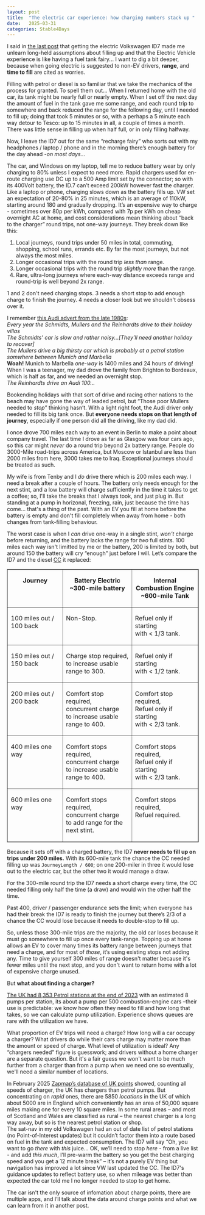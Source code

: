 ```yaml
---
layout: post
title:  "The electric car experience: how charging numbers stack up "
date:   2025-03-31
categories: Stable4Days
---
```


I said in [the last post](/stable4days/2025/03/30/HereInMyCar.html) that getting 
the electric Volkswagen ID7 made me unlearn long-held assumptions about filling
up and that the Electric Vehicle experience is like having a fuel tank 
fairy... I want to dig a bit deeper, because when going electric is suggested to 
non-EV drivers, **range**, and **time to fill**  are cited as worries.

Filling with petrol or diesel is so familiar that we take the mechanics of the
process for granted. To spell them out… When I returned home with the old car, its
tank might be nearly full or nearly empty. When I set off the next day the amount of fuel in the tank gave me some range,
and each round trip to somewhere and back reduced the range for the following day, until I needed to
fill up; doing that took 5 minutes or so, with a perhaps a 5 minute each way detour
to Tesco: up to 15 minutes in all, a couple of times a month. There was little
sense in filling up when half full, or in only filling halfway.

Now, I leave the ID7 out for the same “recharge fairy” who sorts out with my headphones / laptop /
phone and in the morning there’s enough battery for the day ahead -*on most days...*

The car, and Windows on my laptop, tell me to reduce battery wear by only
charging to 80% unless I expect to need more. Rapid chargers used for en-route
charging use DC up to a 500 Amp limit set by the connector; so with its 400Volt
battery, the ID.7 can’t exceed 200kW however fast the charger. Like a laptop or phone, charging slows down as the battery
fills up. VW set an expectation of 20-80% in 25 minutes, which is an
average of 110kW, starting around 180 and gradually dropping. It’s an expensive
way to charge - sometimes over 80p per kWh, compared with 7p per kWh on cheap
overnight AC at home, and cost considerations mean thinking about “back to the
charger” round trips, not one-way journeys. They break down like this:

1.  Local journeys, round trips under 50 miles in total, commuting, shopping,
    school runs, errands etc. By far the most journeys, but not always the most
    miles.
2.  Longer occasional trips with the round trip *less than* range.
3.  Longer occasional trips with the round trip *slightly more* than the range.
4.  Rare, ultra-long journeys where each-way distance exceeds range and
    round-trip is well beyond 2x range.

1 and 2 don't need charging stops. 3 needs a short stop to add enough charge to
finish the journey. 4 needs a closer look but we shouldn't obsess over it.

I remember [this Audi advert from the late
1980s](https://www.youtube.com/watch?v=CDA_X58dcss):  
*Every year the Schmidts, Mullers and the Reinhardts drive to their holiday
villas*  
*The Schmidts' car is slow and rather noisy...[They’ll need another holiday to
recover]*  
*The Mullers drive a big thirsty car which is probably at a petrol station
somwhere between Munich and Marbella*  
**Woah!** Munich to Marbella *one-way* is 1400 miles and 24 hours of driving! When
I was a teenager, my dad drove the family from Brighton to Bordeaux, which is
half as far, and we needed an overnight stop.  
*The Reinhardts drive an Audi 100...*

Bookending holidays with that sort of drive and racing other nations to the beach may
have gone the way of leaded petrol, but “Those poor Mullers needed to *stop*” thinking 
hasn’t. With a light right foot, the Audi driver only needed to fill its big tank once. But **everyone needs
stops on that length of journey**, especially if one person did all the driving, like my dad did.

I once drove 700 miles each way to an event in Berlin to make a point about company travel.
The last time I drove as far as Glasgow was four cars ago, so this car might
*never* do a round trip beyond 2x battery range. People do 3000-Mile road-trips
across America, but Moscow or Istanbul are less than 2000 miles from here, 3000
takes me to Iraq. Exceptional journeys should be treated as such.

My wife is from Tenby and I *do* drive there which is 200 miles each way. I need a break
after a couple of hours. The battery only needs enough for the next stint, and a
low battery will charge sufficiently in the time it takes to get a coffee; so, I'll
take the breaks that I always took, and just plug in. But standing at a pump in
horizonal, freezing, rain, just because the time has come… that's a thing of the
past. With an EV you fill at home before the battery is empty and don't fill completely 
when away from home - both changes from tank-filling behaviour.

The worst case is when I *can* drive one-way in a single stint, *won't*
charge before returning, and the battery lacks the range for *two* full
stints. 100 miles each way isn't limitted by me or the battery, 200 is limited
by both, but around 150 the battery will cry “enough” just before I will. Let’s
compare the ID7 and the diesel [CC](https://en.wikipedia.org/wiki/Volkswagen_CC) it replaced:
<center>
<table cellspacing="0" cellpadding="10" border="1"><tbody>
<tr><td valign="top"><p><b><center>Journey</center></b></p></td><td valign="top"><p><b><center>Battery Electric<br/>~300-mile battery </center></b></p></td><td valign="top"><p><b><center>Internal Combustion Engine <br>~600-mile Tank</center></b></p></td></tr>
<tr><td valign="top"><p>100 miles out / 100 back</p></td><td valign="top"><p>Non-Stop.</p></td><td valign="top"><p>Refuel only if starting<br>with &lt; 1/3 tank.</p></td></tr>
<tr><td valign="top"><p>150 miles out / 150 back</p></td><td valign="top"><p> Charge stop required,<br>to increase usable range to 300.</p></td><td valign="top"><p>Refuel only if starting<br>with &lt; 1/2 tank.</p></td></tr>
<tr><td valign="top"><p>200 miles out / 200 back</p></td><td valign="top"><p>Comfort stop required,<br>concurrent charge<br>to increase usable range to 400.</p></td><td valign="top"><p>Comfort stop required,<br>Refuel only if starting <br>with &lt; 2/3 tank.</p></td></tr>
<tr><td valign="top"><p>400 miles one way </p></td><td valign="top"><p>Comfort stops required,<br>concurrent charge<br>to increase usable range to 400.</p></td><td valign="top"><p>Comfort stops required,<br>Refuel only if starting<br> with &lt; 2/3 tank.</p></td></tr>
<tr><td valign="top"><p>600 miles one way</p></td><td valign="top"><p>Comfort stops required,<br>concurrent charge<br>to add range for the next stint.</p></td><td valign="top"><p>Comfort stops required,<br>Refuel required.</p></td></tr>
</tbody></table>
</center>

Because it sets off with a charged battery, the ID7 **never needs to fill up on
trips under 200 miles.** With its 600-mile tank the chance the CC needed filling
up was `JourneyLength / 600`; on one 200-miler in three it would lose out to the
electric car, but the other two it would manage a draw.

For the 300-mile round trip the ID7 needs a short charge every time, the CC
needed filling only half the time (a draw) and would win the other half the
time.

Past 400, driver / passenger endurance sets the limit; when everyone has had
their break the ID7 is ready to finish the journey but there’s 2/3 of a chance
the CC would lose because it needs to double-stop to fill up.

So, unless those 300-mile trips are the majority, the old car loses because it
must go somewhere to fill up once every tank-range. Topping up at home allows an
EV to cover many times its battery range between journeys that need a charge,
and for most of *those*, it’s using existing stops not adding any. Time to give yourself 300 miles of range doesn't matter because it's fewer miles until the next stop,
and you don't want to return home with a lot of expensive charge unused.

But **what about finding a charger?** 

[The UK had 8,353 Petrol stations at the end of 2023](https://www.statista.com/statistics/312047/petrol-station-sites-by-brand-in-the-united-kingdom-uk/)
with an estimated 8 pumps per station, its about a pump per 500
combustion-engine cars –their use is predictable: we know how often they need to
fill and how long that takes, so we can calculate pump utilization. Experience
shows queues are rare with the utilization we have.

What proportion of EV trips will need a charge? How long will a car occupy a
charger? What drivers do while their cars charge may matter more than the amount
or speed of charge. What level of utilization is ideal? Any “chargers needed”
figure is guesswork; and drivers without a home charger are a separate question. But it's a fair guess we won't want to be much further from a charger than from a pump when we need one so eventually, we'll need a similar number of locations. 

In February 2025 [Zapmap’s database of UK
points](https://www.zap-map.com/ev-stats/how-many-charging-points) showed, counting all speeds of charger, the UK has chargers than petrol pumps. But concentrating on *rapid* ones, there are 5850 *locations* in the UK of which about 5000 are in England which conveniently has an area of
50,000 square miles making one for every 10 square miles. In some rural areas – and
most of Scotland and Wales are classified as rural – the nearest charger is
a long way away, but so is the nearest petrol station or shop.    
The sat-nav in my old Volkswagen had an out of date list of petrol stations (no Point-of-Interest updates)
but it couldn’t factor them into a route based on fuel in the tank and expected
consumption. The ID7 will say “Oh, you want to go *there* with *this* juice… OK,
we’ll need to stop *here* - from a live list - and add *this much*, I’ll pre-warm the battery so you get the
best charging speed and you get a 12 minute break” – it’s not a purely EV thing
but navigation has improved a lot since VW last updated the CC. The ID7's guidance updates to reflect battery use, so when mileage was better than expected the car told me I no longer needed to stop to get home. 

The car isn't the only source of infomation about charge points, there are multiple apps, and I’ll talk about the data around charge points and what we can learn from it in
another post. 
